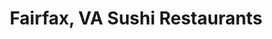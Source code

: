---
layout: city
title: Fairfax, VA Sushi Restaurants
permalink: /virginia/fairfax/
stateAbbr: VA
stateName: Virginia
cityName: Fairfax
---